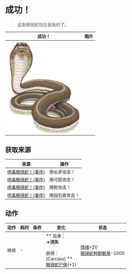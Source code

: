 # 成功！  
> 这条眼镜蛇现在是我的了。  
  
  成功！  |   图片   
 ----  |  ----:   
   |  <img decoding="async" src="Sprite/SpittingCobra.png" href="a.md" style="max-width:300px;max-height:300px;">   
  
## 获取来源  
来源  |  操作  
----  |  ----  
[喷毒眼镜蛇！(事件)](Event_CobraFight.md)  |  用长矛攻击！  
[喷毒眼镜蛇！(事件)](Event_CobraFight.md)  |  用弓箭攻击！  
[喷毒眼镜蛇！(事件)](Event_CobraFight.md)  |  用枪攻击！  
[喷毒眼镜蛇！(事件)](Event_CobraFight.md)  |  用投石索攻击！  
## 动作  
动作  |  耗时  |  条件  |  变化  |  状态  
----  |  ----  |  ----  |  ----  |  ----  
继续<br>  |  -  |    |  ** 自身：**<br>→消失<br><br>** 获得： **<br>** [Carcass]  **<br>  [眼镜蛇尸体](CobraDead.md)(+1)<br>  |  [情绪](Morale.md)+20<br>[眼镜蛇种群数量](Pop_Cobra.md)-1000  


<script>document.title="成功！ - 卡牌生存百科 Card Survival Wiki";</script>